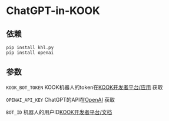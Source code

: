 # ChatGPT-in-KOOK

## 依赖
```
pip install khl.py
pip install openai
```

## 参数
`KOOK_BOT_TOKEN` KOOK机器人的token在[KOOK开发者平台/应用](https://developer.kookapp.cn/app/index) 获取

`OPENAI_API_KEY` ChatGPT的API在[OpenAI](https://platform.openai.com/account/api-keys) 获取

`BOT_ID` 机器人的用户ID[KOOK开发者平台/文档](https://developer.kookapp.cn/doc/event/user) 

